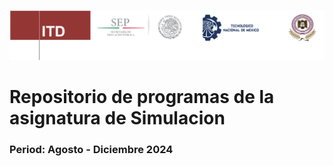 ![](CintillaTecNM-ITD.png)
# Repositorio de programas de la asignatura de Simulacion
### Period: Agosto - Diciembre 2024

